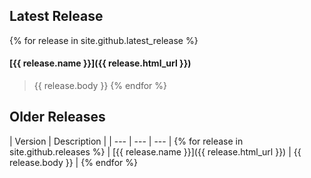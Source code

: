 ## Latest Release

{% for release in site.github.latest_release %}
#### [{{ release.name }}]({{ release.html_url }})
> {{ release.body }}
{% endfor %}

## Older Releases

| Version | Description |
| --- | --- | --- |
{% for release in site.github.releases %}
| [{{ release.name }}]({{ release.html_url }}) | {{ release.body }} |
{% endfor %}
